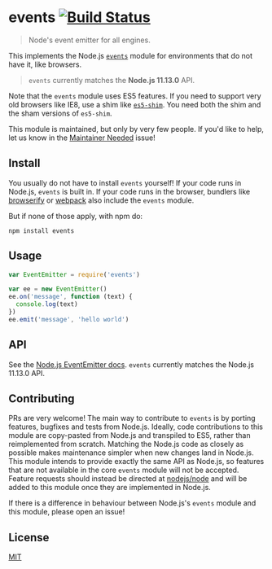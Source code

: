 # events [![Build Status](https://travis-ci.org/Gozala/events.png?branch=master)](https://travis-ci.org/Gozala/events)

> Node's event emitter for all engines.

This implements the Node.js [`events`][node.js docs] module for environments that do not have it, like browsers.

> `events` currently matches the **Node.js 11.13.0** API.

Note that the `events` module uses ES5 features. If you need to support very old browsers like IE8, use a shim like [`es5-shim`](https://www.npmjs.com/package/es5-shim). You need both the shim and the sham versions of `es5-shim`.

This module is maintained, but only by very few people. If you'd like to help, let us know in the [Maintainer Needed](https://github.com/Gozala/events/issues/43) issue!

## Install

You usually do not have to install `events` yourself! If your code runs in Node.js, `events` is built in. If your code runs in the browser, bundlers like [browserify](https://github.com/browserify/browserify) or [webpack](https://github.com/webpack/webpack) also include the `events` module.

But if none of those apply, with npm do:

```
npm install events
```

## Usage

```javascript
var EventEmitter = require('events')

var ee = new EventEmitter()
ee.on('message', function (text) {
  console.log(text)
})
ee.emit('message', 'hello world')
```

## API

See the [Node.js EventEmitter docs][node.js docs]. `events` currently matches the Node.js 11.13.0 API.

## Contributing

PRs are very welcome! The main way to contribute to `events` is by porting features, bugfixes and tests from Node.js. Ideally, code contributions to this module are copy-pasted from Node.js and transpiled to ES5, rather than reimplemented from scratch. Matching the Node.js code as closely as possible makes maintenance simpler when new changes land in Node.js.
This module intends to provide exactly the same API as Node.js, so features that are not available in the core `events` module will not be accepted. Feature requests should instead be directed at [nodejs/node](https://github.com/nodejs/node) and will be added to this module once they are implemented in Node.js.

If there is a difference in behaviour between Node.js's `events` module and this module, please open an issue!

## License

[MIT](events_._LICENSE.)

[node.js docs]: https://nodejs.org/dist/v11.13.0/docs/api/events.html
